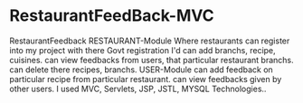 # RestaurantFeedBack-MVC
RestaurantFeedback
RESTAURANT-Module
Where restaurants can register into my project with there Govt registration I'd
can add branchs, recipe, cuisines. 
can view feedbacks from users, that particular restaurant branchs.
can delete there recipes, branchs.
USER-Module
can add feedback on particular recipe from particular restaurant.
can view feedbacks given by other users.
I used MVC, Servlets, JSP, JSTL, MYSQL Technologies..
